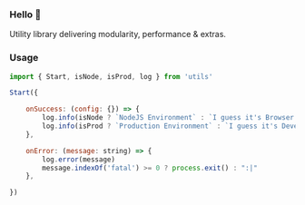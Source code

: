### Hello 👋
Utility library delivering modularity, performance & extras.
### Usage
```javascript
import { Start, isNode, isProd, log } from 'utils'

Start({ 

    onSuccess: (config: {}) => {
        log.info(isNode ? `NodeJS Environment` : `I guess it's Browser :)`)
        log.info(isProd ? `Production Environment` : `I guess it's Development Environment :)`)
    }, 

    onError: (message: string) => {
        log.error(message)
        message.indexOf('fatal') >= 0 ? process.exit() : ":|"
    },

})
```